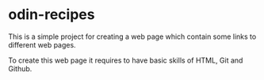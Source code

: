 # odin-recipes

This is a simple project for creating a web page which contain some links to different web pages. 

To create this web page it requires to have basic skills of HTML, Git and Github.
